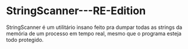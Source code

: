 # StringScanner---RE-Edition
StringScanner é um utilitário insano feito pra dumpar todas as strings da memória de um processo em tempo real, mesmo que o programa esteja todo protegido.
